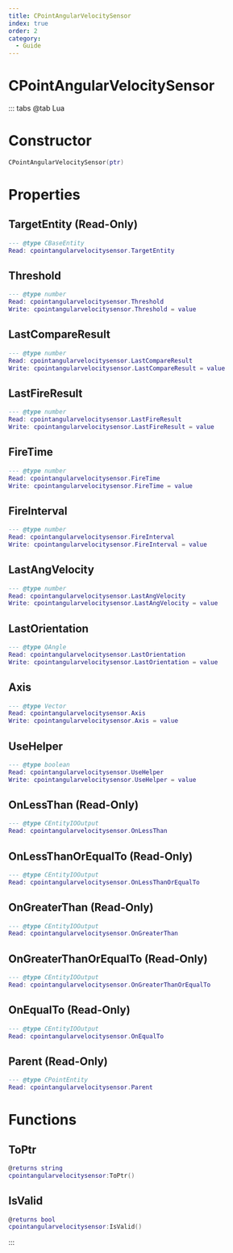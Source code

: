 ```yaml
---
title: CPointAngularVelocitySensor
index: true
order: 2
category:
  - Guide
---
```


# CPointAngularVelocitySensor

::: tabs
@tab Lua
# Constructor
```lua
CPointAngularVelocitySensor(ptr)
```
# Properties
## TargetEntity (Read-Only)
```lua
--- @type CBaseEntity
Read: cpointangularvelocitysensor.TargetEntity
```
## Threshold 
```lua
--- @type number
Read: cpointangularvelocitysensor.Threshold
Write: cpointangularvelocitysensor.Threshold = value
```
## LastCompareResult 
```lua
--- @type number
Read: cpointangularvelocitysensor.LastCompareResult
Write: cpointangularvelocitysensor.LastCompareResult = value
```
## LastFireResult 
```lua
--- @type number
Read: cpointangularvelocitysensor.LastFireResult
Write: cpointangularvelocitysensor.LastFireResult = value
```
## FireTime 
```lua
--- @type number
Read: cpointangularvelocitysensor.FireTime
Write: cpointangularvelocitysensor.FireTime = value
```
## FireInterval 
```lua
--- @type number
Read: cpointangularvelocitysensor.FireInterval
Write: cpointangularvelocitysensor.FireInterval = value
```
## LastAngVelocity 
```lua
--- @type number
Read: cpointangularvelocitysensor.LastAngVelocity
Write: cpointangularvelocitysensor.LastAngVelocity = value
```
## LastOrientation 
```lua
--- @type QAngle
Read: cpointangularvelocitysensor.LastOrientation
Write: cpointangularvelocitysensor.LastOrientation = value
```
## Axis 
```lua
--- @type Vector
Read: cpointangularvelocitysensor.Axis
Write: cpointangularvelocitysensor.Axis = value
```
## UseHelper 
```lua
--- @type boolean
Read: cpointangularvelocitysensor.UseHelper
Write: cpointangularvelocitysensor.UseHelper = value
```
## OnLessThan (Read-Only)
```lua
--- @type CEntityIOOutput
Read: cpointangularvelocitysensor.OnLessThan
```
## OnLessThanOrEqualTo (Read-Only)
```lua
--- @type CEntityIOOutput
Read: cpointangularvelocitysensor.OnLessThanOrEqualTo
```
## OnGreaterThan (Read-Only)
```lua
--- @type CEntityIOOutput
Read: cpointangularvelocitysensor.OnGreaterThan
```
## OnGreaterThanOrEqualTo (Read-Only)
```lua
--- @type CEntityIOOutput
Read: cpointangularvelocitysensor.OnGreaterThanOrEqualTo
```
## OnEqualTo (Read-Only)
```lua
--- @type CEntityIOOutput
Read: cpointangularvelocitysensor.OnEqualTo
```
## Parent (Read-Only)
```lua
--- @type CPointEntity
Read: cpointangularvelocitysensor.Parent
```
# Functions
## ToPtr
```lua
@returns string
cpointangularvelocitysensor:ToPtr()
```
## IsValid
```lua
@returns bool
cpointangularvelocitysensor:IsValid()
```

:::